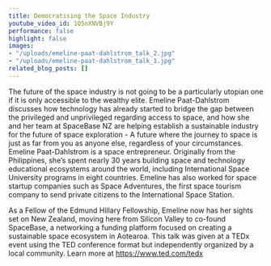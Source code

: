 ```yaml
---
title: Democratising the Space Industry
youtube_video_id: 1Q5nXNVBj9Y
performance: false
highlight: false
images:
- "/uploads/emeline-paat-dahlstrom_talk_2.jpg"
- "/uploads/emeline-paat-dahlstrom_talk_1.jpg"
related_blog_posts: []
---
```


The future of the space industry is not going to be a particularly utopian one if it is only accessible to the wealthy elite. Emeline Paat-Dahlstrom discusses how technology has already started to bridge the gap between the privileged and unprivileged regarding access to space, and how she and her team at SpaceBase NZ are helping establish a sustainable industry for the future of space exploration - A future where the journey to space is just as far from you as anyone else, regardless of your circumstances.  Emeline Paat-Dahlstrom is a space entrepreneur. Originally from the Philippines, she’s spent nearly 30 years building space and technology educational ecosystems around the world, including International Space University programs in eight countries. Emeline has also worked for space startup companies such as Space Adventures, the first space tourism company to send private citizens to the International Space Station.

As a Fellow of the Edmund Hillary Fellowship, Emeline now has her sights set on New Zealand, moving here from Silicon Valley to co-found SpaceBase, a networking a funding platform focused on creating a sustainable space ecosystem in Aotearoa. This talk was given at a TEDx event using the TED conference format but independently organized by a local community. Learn more at https://www.ted.com/tedx

